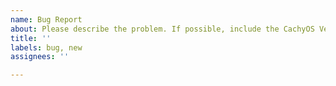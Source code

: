 ```yaml
---
name: Bug Report
about: Please describe the problem. If possible, include the CachyOS Version, information about your hardware, the steps needed to reproduce, and the expected outcome.
title: ''
labels: bug, new
assignees: ''

---
```


